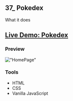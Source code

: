 ## 37_ Pokedex

What it does

## [Live Demo: Pokedex](https://37-pokedex-gdbecker.replit.app/)

### Preview

!["HomePage"](./HomePage.png)

### Tools
- HTML
- CSS
- Vanilla JavaScript